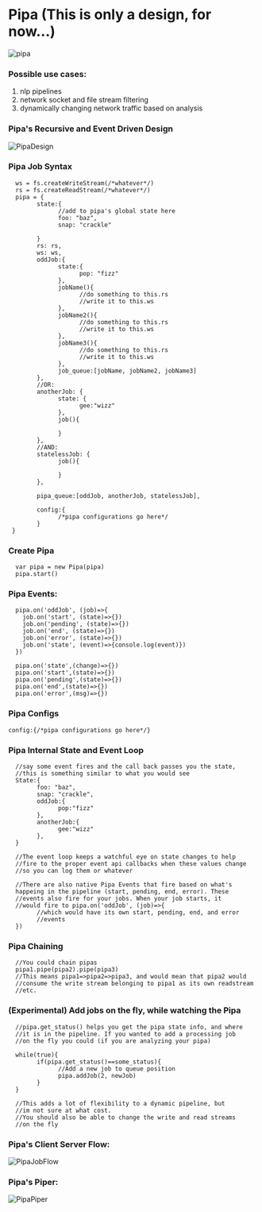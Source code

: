# Pipa (This is only a design, for now...)
![pipa](https://user-images.githubusercontent.com/107733608/176111658-19ea770d-9459-483e-8147-722a85a07afb.jpg)


### Possible use cases:
1. nlp pipelines
2. network socket and file stream filtering
3. dynamically changing network traffic based on analysis

### Pipa's Recursive and Event Driven Design
![PipaDesign](https://user-images.githubusercontent.com/107733608/176112393-5920a6d7-1d88-4287-9f46-f1c1e718ae72.jpg)

### Pipa Job Syntax
      ws = fs.createWriteStream(/*whatever*/)
      rs = fs.createReadStream(/*whatever*/)
      pipa = {
            state:{
                  //add to pipa's global state here
                  foo: "baz",
                  snap: "crackle"

            }
            rs: rs,
            ws: ws,
            oddJob:{
                  state:{
                        pop: "fizz"
                  },
                  jobName(){
                        //do something to this.rs
                        //write it to this.ws
                  },
                  jobName2(){
                        //do something to this.rs
                        //write it to this.ws
                  },
                  jobName3(){
                        //do something to this.rs
                        //write it to this.ws
                  },
                  job_queue:[jobName, jobName2, jobName3]
            },
            //OR:
            anotherJob: {
                  state: {
                        gee:"wizz"
                  },
                  job(){

                  }
            },
            //AND:
            statelessJob: {
                  job(){

                  }
            },
            
            pipa_queue:[oddJob, anotherJob, statelessJob],
            
            config:{
                  /*pipa configurations go here*/
            }
     }
      
      
### Create Pipa
      var pipa = new Pipa(pipa)
      pipa.start()
      

### Pipa Events:
      pipa.on('oddJob', (job)=>{
        job.on('start', (state)=>{})
        job.on('pending', (state)=>{})
        job.on('end', (state)=>{})
        job.on('error', (state)=>{})
        job.on('state', (event)=>{console.log(event)})
      })

      pipa.on('state',(change)=>{})
      pipa.on('start',(state)=>{})
      pipa.on('pending',(state)=>{})
      pipa.on('end',(state)=>{})
      pipa.on('error',(msg)=>{})

### Pipa Configs
    config:{/*pipa configurations go here*/}
    
### Pipa Internal State and Event Loop
      //say some event fires and the call back passes you the state, 
      //this is something similar to what you would see
      State:{
            foo: "baz",
            snap: "crackle",
            oddJob:{
                  pop:"fizz"
            },
            anotherJob:{
                  gee:"wizz"
            },
      }
      
      //The event loop keeps a watchful eye on state changes to help
      //fire to the proper event api callbacks when these values change
      //so you can log them or whatever
      
      //There are also native Pipa Events that fire based on what's 
      happeing in the pipeline (start, pending, end, error). These
      //events also fire for your jobs. When your job starts, it 
      //would fire to pipa.on('oddJob', (job)=>{
            //which would have its own start, pending, end, and error
            //events
      })
      
### Pipa Chaining
      //You could chain pipas
      pipa1.pipe(pipa2).pipe(pipa3)
      //This means pipa1=>pipa2=>pipa3, and would mean that pipa2 would
      //consume the write stream belonging to pipa1 as its own readstream
      //etc.
      
### (Experimental) Add jobs on the fly, while watching the Pipa 
      //pipa.get_status() helps you get the pipa state info, and where 
      //it is in the pipeline. If you wanted to add a processing job 
      //on the fly you could (if you are analyzing your pipa)
      
      while(true){
            if(pipa.get_status()==some_status){
                  //Add a new job to queue position
                  pipa.addJob(2, newJob)
            }
      }
      
      //This adds a lot of flexibility to a dynamic pipeline, but 
      //im not sure at what cost. 
      //You should also be able to change the write and read streams 
      //on the fly
      

### Pipa's Client Server Flow:
![PipaJobFlow](https://user-images.githubusercontent.com/107733608/176127062-3178469f-d0a5-4b41-ad5b-1398787ef68e.jpg)


### Pipa's Piper:
![PipaPiper](https://user-images.githubusercontent.com/107733608/176128446-c67f0e6e-1e16-49fc-abca-ceb729a9d1fb.jpg)


